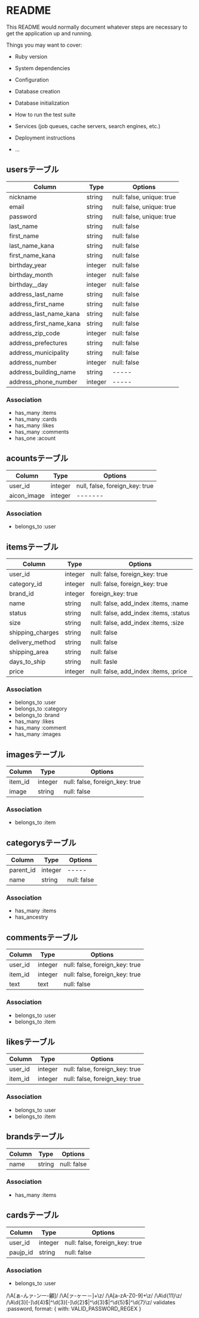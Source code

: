 # README

This README would normally document whatever steps are necessary to get the
application up and running.

Things you may want to cover:

* Ruby version

* System dependencies

* Configuration

* Database creation

* Database initialization

* How to run the test suite

* Services (job queues, cache servers, search engines, etc.)

* Deployment instructions

* ...
## usersテーブル

|Column|Type|Options|
|------|----|-------|
|nickname|string|null: false, unique: true|
|email|string|null: false, unique: true|
|password|string|null: false, unique: true|
|last_name|string|null: false|
|first_name|string|null: false|
|last_name_kana|string|null: false|
|first_name_kana|string|null: false|
|birthday_year|integer|null: false|
|birthday_month|integer|null: false|
|birthday__day|integer|null: false|
|address_last_name|string|null: false|
|address_first_name|string|null: false|
|address_last_name_kana|string|null: false|
|address_first_name_kana|string|null: false|
|address_zip_code|integer|null: false|
|address_prefectures|string|null: false|
|address_municipality|string|null: false|
|address_number|integer|null: false|
|address_building_name|string|-----|
|address_phone_number|integer|-----|


### Association
- has_many :items
- has_many :cards
- has_many :likes
- has_many :comments
- has_one  :acount

## acountsテーブル

|Column|Type|Options|
|------|----|-------|
|user_id|integer|null, false, foreign_key: true|
|aicon_image|integer|-------|

### Association
- belongs_to :user

## itemsテーブル

|Column|Type|Options|
|------|----|-------|
|user_id|integer|null: false, foreign_key: true|
|category_id|integer|null: false, foreign_key: true|
|brand_id|integer|foreign_key: true|
|name|string|null: false, add_index :items, :name|
|status|string|null: false, add_index :items, :status|
|size|string|null: false, add_index :items, :size|
|shipping_charges|string|null: false|
|delivery_method|string|null: false|
|shipping_area|string|null: false|
|days_to_ship|string|null: fasle|
|price|integer|null: false, add_index :items, :price|

### Association
- belongs_to :user
- belongs_to :category
- belongs_to :brand
- has_many   :likes
- has_many   :comment
- has_many   :images

##  imagesテーブル

|Column|Type|Options|
|------|----|-------|
|item_id|integer|null: false, foreign_key: true|
|image|string|null: false|

### Association

- belongs_to  :item

## categorysテーブル

|Column|Type|Options|
|------|----|-------|
|parent_id|integer|-----|
|name|string|null: false|

### Association

- has_many :items
- has_ancestry

## commentsテーブル

|Column|Type|Options|
|------|----|-------|
|user_id|integer|null: false, foreign_key: true|
|item_id|integer|null: false, foreign_key: true|
|text|text|null: false|

### Association

- belongs_to :user
- belongs_to :item

## likesテーブル

|Column|Type|Options|
|------|----|-------|
|user_id|integer|null: false, foreign_key: true|
|item_id|integer|null: false, foreign_key: true|

### Association

- belongs_to :user
- belongs_to :item

##  brandsテーブル

|Column|Type|Options|
|------|----|-------|
|name|string|null: false|

### Association

- has_many :items

## cardsテーブル

|Column|Type|Options|
|------|----|-------|
|user_id|integer|null: false, foreign_key: true|
|paujp_id|string|null: false|

### Association

- belongs_to :user



/\A[ぁ-んァ-ン一-龥]/
/\A[ァ-ヶー－]+\z/
/\A[a-zA-Z0-9]+\z/
/\A\d{11}\z/
/\A\d{3}[-]\d{4}$|^\d{3}[-]\d{2}$|^\d{3}$|^\d{5}$|^\d{7}\z/
validates :password, format: { with: VALID_PASSWORD_REGEX }